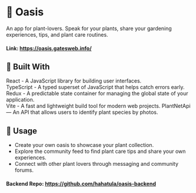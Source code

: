 # 🌿 Oasis
An app for plant-lovers. Speak for your plants, share your gardening experiences, tips, and plant care routines.

#### Link: https://oasis.gatesweb.info/

## 🚀 Built With
React - A JavaScript library for building user interfaces.  
TypeScript - A typed superset of JavaScript that helps catch errors early.  
Redux - A predictable state container for managing the global state of your application.  
Vite - A fast and lightweight build tool for modern web projects.
PlantNetApi — An API that allows users to identify plant species by photos.

## 🌱 Usage
- Create your own oasis to showcase your plant collection.
- Explore the community feed to find plant care tips and share your own experiences.
- Connect with other plant lovers through messaging and community forums.

#### Backend Repo: https://github.com/hahatula/oasis-backend